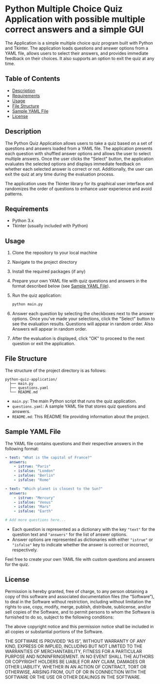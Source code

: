 # Python Multiple Choice Quiz Application with possible multiple correct answers and a simple GUI

The Application is a simple multiple choice quiz program built with Python and Tkinter. The application loads questions and answer options from a YAML file, allows users to select their answers, and provides immediate feedback on their choices. It also supports an option to exit the quiz at any time.

## Table of Contents

- [Description](#description)
- [Requirements](#requirements)
- [Usage](#usage)
- [File Structure](#file-structure)
- [Sample YAML File](#sample-yaml-file)
- [License](#license)

## Description

The Python Quiz Application allows users to take a quiz based on a set of questions and answers loaded from a YAML file. The application presents each question with shuffled answer options and allows the user to select multiple answers. Once the user clicks the "Select" button, the application evaluates the selected options and displays immediate feedback on whether each selected answer is correct or not. Additionally, the user can exit the quiz at any time during the evaluation process.

The application uses the Tkinter library for its graphical user interface and randomizes the order of questions to enhance user experience and avoid patterns.

## Requirements

- Python 3.x
- Tkinter (usually included with Python)

## Usage

1. Clone the repository to your local machine

2. Navigate to the project directory

3. Install the required packages (if any)

4. Prepare your own YAML file with quiz questions and answers in the format described below (see [Sample YAML File](#sample-yaml-file)).

5. Run the quiz application:

   ```bash
   python main.py
   ```

6. Answer each question by selecting the checkboxes next to the answer options. Once you've made your selections, click the "Select" button to see the evaluation results. Questions will appear in random order. Also Answers will appear in random order.

7. After the evaluation is displayed, click "OK" to proceed to the next question or exit the application.

## File Structure

The structure of the project directory is as follows:

``` filesystem
python-quiz-application/
  ├── main.py
  ├── questions.yaml
  └── README.md
```

- `main.py`: The main Python script that runs the quiz application.
- `questions.yaml`: A sample YAML file that stores quiz questions and answers.
- `README.md`: This README file providing information about the project.

## Sample YAML File

The YAML file contains questions and their respective answers in the following format:

```yaml
- text: "What is the capital of France?"
  answers:
    - istrue: "Paris"
    - isfalse: "London"
    - isfalse: "Berlin"
    - isfalse: "Rome"

- text: "Which planet is closest to the Sun?"
  answers:
    - istrue: "Mercury"
    - isfalse: "Venus"
    - isfalse: "Mars"
    - isfalse: "Earth"

# Add more questions here...
```

- Each question is represented as a dictionary with the key `"text"` for the question text and `"answers"` for the list of answer options.
- Answer options are represented as dictionaries with either `"istrue"` or `"isfalse"` key to indicate whether the answer is correct or incorrect, respectively.

Feel free to create your own YAML file with custom questions and answers for the quiz.

## License

Permission is hereby granted, free of charge, to any person obtaining a copy of this software and associated documentation files (the “Software”), to deal in the Software without restriction, including without limitation the rights to use, copy, modify, merge, publish, distribute, sublicense, and/or sell copies of the Software, and to permit persons to whom the Software is furnished to do so, subject to the following conditions:

The above copyright notice and this permission notice shall be included in all copies or substantial portions of the Software.

THE SOFTWARE IS PROVIDED “AS IS”, WITHOUT WARRANTY OF ANY KIND, EXPRESS OR IMPLIED, INCLUDING BUT NOT LIMITED TO THE WARRANTIES OF MERCHANTABILITY, FITNESS FOR A PARTICULAR PURPOSE AND NONINFRINGEMENT. IN NO EVENT SHALL THE AUTHORS OR COPYRIGHT HOLDERS BE LIABLE FOR ANY CLAIM, DAMAGES OR OTHER LIABILITY, WHETHER IN AN ACTION OF CONTRACT, TORT OR OTHERWISE, ARISING FROM, OUT OF OR IN CONNECTION WITH THE SOFTWARE OR THE USE OR OTHER DEALINGS IN THE SOFTWARE.

